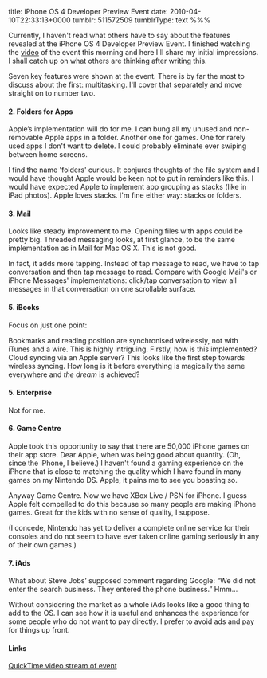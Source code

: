 title: iPhone OS 4 Developer Preview Event
date: 2010-04-10T22:33:13+0000
tumblr: 511572509
tumblrType: text
%%%

Currently, I haven't read what others have to say about the features revealed at the iPhone OS 4 Developer Preview Event. I finished watching the [video](http://www.apple.com/quicktime/qtv/specialevent0410/) of the event this morning and here I'll share my initial impressions. I shall catch up on what others are thinking after writing this.

Seven key features were shown at the event. There is by far the most to discuss about the first: multitasking. I'll cover that separately and move straight on to number two.

#### 2. Folders for Apps

Apple’s implementation will do for me. I can bung all my unused and non-removable Apple apps in a folder. Another one for games. One for rarely used apps I don't want to delete. I could probably eliminate ever swiping between home screens.

I find the name 'folders' curious. It conjures thoughts of the file system and I would have thought Apple would be keen not to put in reminders like this. I would have expected Apple to implement app grouping as stacks (like in iPad photos). Apple loves stacks. I'm fine either way: stacks or folders.

#### 3. Mail

Looks like steady improvement to me. Opening files with apps could be pretty big.
Threaded messaging looks, at first glance, to be the same implementation as in Mail for Mac OS X. This is not good.

In fact, it adds more tapping. Instead of tap message to read, we have to tap conversation and then tap message to read. Compare with Google Mail's or iPhone Messages' implementations: click/tap conversation to view all messages in that conversation on one scrollable surface.

#### 5. iBooks

Focus on just one point:

Bookmarks and reading position are synchronised wirelessly, not with iTunes and a wire. This is highly intriguing. Firstly, how is this implemented? Cloud syncing via an Apple server? This looks like the first step towards wireless syncing. How long is it before everything is magically the same everywhere and *the dream* is achieved?

#### 5. Enterprise

Not for me.

#### 6. Game Centre

Apple took this opportunity to say that there are 50,000 iPhone games on their app store. Dear Apple, when was being good about quantity. (Oh, since the iPhone, I believe.) I haven't found a gaming experience on the iPhone that is close to matching the quality which I have found in many games on my Nintendo DS. Apple, it pains me to see you boasting so.

Anyway Game Centre. Now we have XBox Live / PSN for iPhone. I guess Apple felt compelled to do this because so many people are making iPhone games. Great for the kids with no sense of quality, I suppose.

(I concede, Nintendo has yet to deliver a complete online service for their consoles and do not seem to have ever taken online gaming seriously in any of their own games.)

#### 7. iAds

What about Steve Jobs’ supposed comment regarding Google: “We did not enter the search business. They entered the phone business.” Hmm…

Without considering the market as a whole iAds looks like a good thing to add to the OS. I can see how it is useful and enhances the experience for some people who do not want to pay directly. I prefer to avoid ads and pay for things up front.

#### Links

[QuickTime video stream of event](http://www.apple.com/quicktime/qtv/specialevent0410/)
